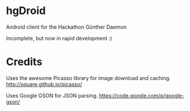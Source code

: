 hgDroid
=======

Android client for the Hackathon Günther Daemon

Incomplete, but now in rapid development :)

Credits
=======

Uses the awesome Picasso library for image download and caching.
http://square.github.io/picasso/

Uses Google GSON for JSON parsing.
https://code.google.com/p/google-gson/
